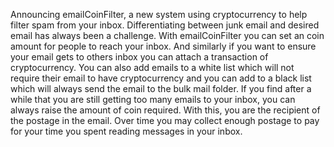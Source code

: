 Announcing emailCoinFilter, a new system using cryptocurrency to help filter spam from your inbox. Differentiating between junk email and desired email has always been a challenge. With emailCoinFilter you can set an coin amount for people to reach your inbox. And similarly if you want to ensure your email gets to others inbox you can attach a transaction of cryptocurrency. You can also add emails to a white list which will not require their email to have cryptocurrency and you can add to a black list which will always send the email to the bulk mail folder. If you find after a while that you are still getting too many emails to your inbox, you can always raise the amount of coin required. With this, you are the recipient of the postage in the email. Over time you may collect enough postage to pay for your time you spent reading messages in your inbox.
